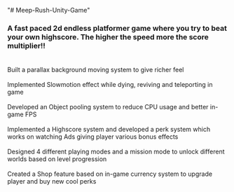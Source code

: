 "# Meep-Rush-Unity-Game"

### A fast paced 2d endless platformer game where you try to beat your own highscore. The higher the speed more the score multiplier!!<br /><br />
Built a parallax background moving system to give richer feel<br /><br />
Implemented Slowmotion effect while dying, reviving and teleporting in game<br /><br />
Developed an Object pooling system to reduce CPU usage and better in-game FPS<br /><br />
Implemented a Highscore system and developed a perk system which works on watching Ads giving player various bonus effects<br /><br />
Designed 4 different playing modes and a mission mode to unlock different worlds based on level progression<br /><br />
Created a Shop feature based on in-game currency system to upgrade player and buy new cool perks<br /><br />
